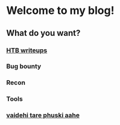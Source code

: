 # Welcome to my blog!

## What do you want?
### [HTB writeups](/hackthebox/write-ups/index.md)
### Bug bounty
### Recon
### Tools
### [vaidehi tare phuski aahe](google.com)
